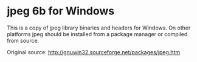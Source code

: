 # jpeg 6b for Windows

This is a copy of jpeg library binaries and headers for Windows. On other platforms jpeg should be installed from a package manager or compiled from source.

Original source: http://gnuwin32.sourceforge.net/packages/jpeg.htm

